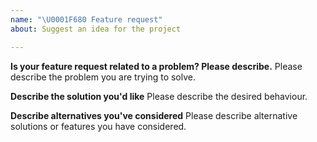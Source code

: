 ```yaml
---
name: "\U0001F680 Feature request"
about: Suggest an idea for the project

---
```


<!--
Thank you for suggesting an idea to make Webiny better.
Please fill in as much of the template below as you're able.
-->

**Is your feature request related to a problem? Please describe.**
Please describe the problem you are trying to solve.

**Describe the solution you'd like**
Please describe the desired behaviour.

**Describe alternatives you've considered**
Please describe alternative solutions or features you have considered.
